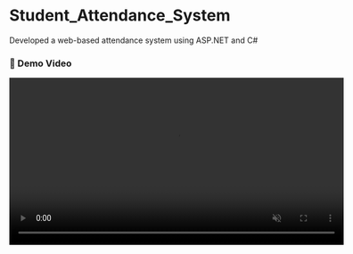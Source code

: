 #  Student_Attendance_System 
Developed a web-based attendance system using ASP.NET and C#


### 🎥 Demo Video

<video src="https://github.com/bishawchak/Student_Attendance_System/blob/676537a96eb3c0681da8b08b90a88c151683e7cb/Student_Attendance_System.mp4" controls autoplay muted loop width="600">
  Sorry, your browser doesn’t support embedded videos.
</video>
